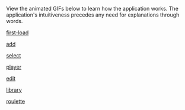 View the animated GIFs below to learn how the application works. The application's intuitiveness precedes any need for explanations through words.

[first-load]

[add]

[select]

[player]

[edit]

[library]

[roulette]

[first-load]: https://github.com/drodriguln/MusicMaestro/blob/gh-pages/first-load.gif "First Loading Music Maestro"
[add]: https://github.com/drodriguln/MusicMaestro/blob/gh-pages/add.gif "Adding a Song"
[select]: https://github.com/drodriguln/MusicMaestro/blob/gh-pages/select-song.gif "Selecting a Song"
[player]: https://github.com/drodriguln/MusicMaestro/blob/gh-pages/player.gif "Playing a Song"
[edit]: https://github.com/drodriguln/MusicMaestro/blob/gh-pages/edit.gif "Editing a Song"
[library]: https://github.com/drodriguln/MusicMaestro/blob/gh-pages/library.gif "Browsing Your Library"
[roulette]: https://github.com/drodriguln/MusicMaestro/blob/gh-pages/roulette.gif "Using Song Roulette"
